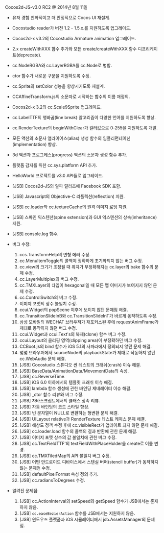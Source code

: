 Cocos2d-JS-v3.0 RC2 @ 2014년 8월 11일

* 유저 경험 친화적이고 더 안정적으로 Cocos UI 재설계.
* Cocostudio reader가 버전 1.2 - 1.5.x.를 지원하도록 업그레이드.
* Cocos2d-x v3.2의 Cocostudio Armature animation 업그레이드.
* 2.x createWithXXX 함수 추가와 모든 create/createWithXXX 함수 디프리케이트(deprecate).
* cc.NodeRGBA와 cc.LayerRGBA를 cc.Node로 병합.
* ctor 함수가 새로운 구문을 지원하도록 수정.
* cc.Sprite의 setColor 성능을 향상시키도록 재설계.
* CCAffineTransform.js의 소문자로 시작하는 함수의 이름 재정의.
* Cocos2d-x 3.2의 cc.Scale9Sprite 업그레이드.
* cc.LabelTTF의 행바꿈(line break) 알고리즘이 다양한 언어를 지원하도록 향상.
* cc.RenderTexture의 beginWithClear가 컬러값으로 0-255을 지원하도록 개발.
* 모든 액션의 소문자 얼라이어스(alias) 생성 함수의 임플리먼테이션(implementation) 향상.
* 3d 액션과 프로그레스(progress) 액션의 소문자 생성 함수 추가.
* 플랫폼 감지를 위한 cc.sys.platform API 추가.
* HelloWorld 프로젝트를 v3.0 API들로 업그레이드.
* [JSB] Cocos2d-JS의 알파 릴리즈에 Facebook SDK 포함.
* [JSB] Javascript의 Objective-C 리플렉션(reflection) 지원.
* [JSB] cc.loader와 cc.textureCache의 원격 이미지 로딩 지원.
* [JSB] 스파인 익스텐션(spine extension)과 GUI 익스텐션의 상속(inheritance) 지원.
* [JSB] console.log 함수.

* 버그 수정:
    1. ccs.TransformHelp의 변형 에러 수정.
    2. cc.MenuItemToggle의 콜백이 정확하게 초기화되지 않는 버그 수정.  
    3. cc.view의 크기가 조정될 때 위치가 부정확해지는 cc.layer의 bake 함수의 문제 수정.
    4. cc.LayerMultiplex의 버그 수정.
    5. cc.TMXLayer의 타입이 hexagonal일 때 모든 맵 이미지가 보여지지 않던 문제 수정.
    6. cc.ControlSwitch의 버그 수정.
    7. 이미지 포맷의 상수 불일치 수정.  
    8. ccui.Widget의 popScene 이후에 보이지 않던 문제점 해결.
    9. cc.TransitionSlideInB와 cc.TransitionSlideInT가 바르게 동작하도록 수정.
    10. 삼성 모바일의 WECHAT 브라우저가 재포커스된 후에 requestAnimFrame가 제대로 동작하지 않던 버그 수정.
    11. ccui.Widget과 ccui.Text's의 복제(clone) 함수 버그 수정.
    12. ccui.Layout의 클리핑 영역(clipping area)이 부정확하던 버그 수정.
    13. CCBoot.js의 bind 함수가 iOS 5.1의 사파라에서 정의되지 않던 문제 해결.
    14. 몇몇 브라우저에서 sourceNode의 playbackState가 제대로 작동하지 않던 cc.WebAudio 문제 해결.
    15. [JSB] Cocostudio 스튜디오 씬 테스트의 크래쉬(crash) 이슈 해결.
    16. [JSB] BaseData/AnimationData/MovementData의 속성.
    17. [JSB] cc.ReverseTime.
    18. [JSB] iOS 6.0 이하에서의 템플릿 크래쉬 이슈 해결.
    19. [JSB] lambda 함수 생성에 관한 바인딩 제네레이터 이슈 해결.
    20. [JSB] _ctor 함수 리뷰와 버그 수정.
    21. [JSB] 자바스크립트에서의 클래스 상속 리뷰.
    22. [JSB] 자동 바인딩의 코드 스타일 향상.
    23. [JSB] 빈 문자열이 NULL로 변환하는 형변환 문제 해결.
    24. [JSB] UILayout relative과 RenderTexture 테스트 케이스 문제 해결.
    25. [JSB] 해상도 정책 수정 후에 cc.visibleRect가 업데이트 되지 않던 문제 해결.
    26. [JSB] cc.loader.load 함수의 콜백의 결과 반환에 관한 문제 해결.
    27. [JSB] 이미지 포맷 상수의 값 불일치에 관한 버그 수정.
    28. [JSB] cc.TextFieldTTF'의 textFieldWithPlaceHolder을 create로 이름 변경.
    29. [JSB] cc.TMXTiledMap의 API 불일치 버그 수정.
    30. [JSB] 어떤 안드로이드 디바이스에서 스텐실 버퍼(stencil buffer)가 동작하지 않는 문제점 수정.
    31. [JSB] defaultPixelFormat 속성 정의 추가.
    32. [JSB] cc.radiansToDegrees 수정.
    
* 알려진 문제점:
    1. [JSB] cc.ActionInterval의 setSpeed와 getSpeed 함수가 JSB에서는 존재하지 않음.
    2. [JSB] `cc.easeBezierAction` 함수를 JSB에서는 지원하지 않음.
    3. [JSB] 윈도우즈 플랫폼과 iOS 시뮬레이터에서 jsb.AssetsManager의 문제점.